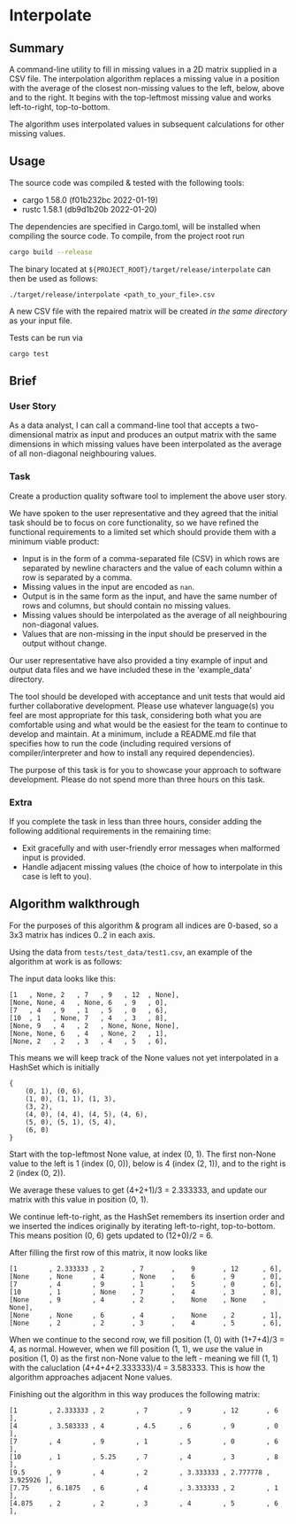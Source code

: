 # Interpolate

## Summary
A command-line utility to fill in missing values in a 2D matrix supplied in a CSV file.
The interpolation algorithm replaces a missing value in a position with the average of
the closest non-missing values to the left, below, above and to the right. It begins
with the top-leftmost missing value and works left-to-right, top-to-bottom.

The algorithm uses interpolated values in subsequent calculations for other missing values.

## Usage
The source code was compiled & tested with the following tools:
- cargo 1.58.0 (f01b232bc 2022-01-19)
- rustc 1.58.1 (db9d1b20b 2022-01-20)

The dependencies are specified in Cargo.toml, will be installed when
compiling the source code. To compile, from the project root run
```sh
cargo build --release
```

The binary located at `${PROJECT_ROOT}/target/release/interpolate` can then be
used as follows:
```
./target/release/interpolate <path_to_your_file>.csv
```

A new CSV file with the repaired matrix will be created *in the same directory* as your input file.

Tests can be run via
```
cargo test
```

## Brief

### User Story

As a data analyst, I can call a command-line tool that accepts a 
two-dimensional matrix as input and produces an output matrix with the same 
dimensions in which missing values have been interpolated as the average of all 
non-diagonal neighbouring values. 

### Task

Create a production quality software tool to implement the above user story. 

We have spoken to the user representative and they agreed that the initial task 
should be to focus on core functionality, so we have refined the functional 
requirements to a limited set which should provide them with a minimum viable 
product: 
  - Input is in the form of a comma-separated file (CSV) in which rows are 
    separated by newline characters and the value of each column within a row 
    is separated by a comma.
  - Missing values in the input are encoded as `nan`.
  - Output is in the same form as the input, and have the same number of rows 
    and columns, but should contain no missing values.
  - Missing values should be interpolated as the average of all neighbouring 
    non-diagonal values.
  - Values that are non-missing in the input should be preserved in the output 
    without change.

Our user representative have also provided a tiny example of input and output 
data files and we have included these in the 'example_data' directory.

The tool should be developed with acceptance and unit tests that would aid 
further collaborative development. Please use whatever language(s) you feel are 
most appropriate for this task, considering both what you are comfortable using 
and what would be the easiest for the team to continue to develop and maintain. 
At a minimum, include a README.md file that specifies how to run the code 
(including required versions of compiler/interpreter and how to install any 
required dependencies).

The purpose of this task is for you to showcase your approach to software 
development. Please do not spend more than three hours on this task.

### Extra

If you complete the task in less than three hours, consider adding the following 
additional requirements in the remaining time:
  - Exit gracefully and with user-friendly error messages when malformed input is
    provided.
  - Handle adjacent missing values (the choice of how to interpolate in this 
    case is left to you).


## Algorithm walkthrough

For the purposes of this algorithm & program all indices are 0-based,
so a 3x3 matrix has indices 0..2 in each axis.

Using the data from `tests/test_data/test1.csv`, an example of the algorithm at work is as follows:

The input data looks like this:
```
[1   , None, 2   , 7   , 9   , 12  , None],
[None, None, 4   , None, 6   , 9   , 0],
[7   , 4   , 9   , 1   , 5   , 0   , 6],
[10  , 1   , None, 7   , 4   , 3   , 8],
[None, 9   , 4   , 2   , None, None, None],
[None, None, 6   , 4   , None, 2   , 1],
[None, 2   , 2   , 3   , 4   , 5   , 6],
```

This means we will keep track of the None values not yet interpolated in a HashSet which is initially
```
{
    (0, 1), (0, 6),
    (1, 0), (1, 1), (1, 3),
    (3, 2),
    (4, 0), (4, 4), (4, 5), (4, 6),
    (5, 0), (5, 1), (5, 4),
    (6, 0)
}
```

Start with the top-leftmost None value, at index (0, 1). The first non-None value
to the left is 1 (index (0, 0)), below is 4 (index (2, 1)), and to the right is 2 (index (0, 2)).

We average these values to get (4+2+1)/3 = 2.333333, and update our matrix with this
value in position (0, 1).

We continue left-to-right, as the HashSet remembers its insertion order and we inserted
the indices originally by iterating left-to-right, top-to-bottom. This means position (0, 6) gets
updated to (12+0)/2 = 6.

After filling the first row of this matrix, it now looks like

```
[1        , 2.333333 , 2       , 7       ,    9       , 12      , 6],
[None     , None     , 4       , None    ,    6       , 9       , 0],
[7        , 4        , 9       , 1       ,    5       , 0       , 6],
[10       , 1        , None    , 7       ,    4       , 3       , 8],
[None     , 9        , 4       , 2       ,    None    , None    , None],
[None     , None     , 6       , 4       ,    None    , 2       , 1],
[None     , 2        , 2       , 3       ,    4       , 5       , 6],
```

When we continue to the second row, we fill position (1, 0) with (1+7+4)/3 = 4,
as normal. However, when we fill position (1, 1), we *use* the value in position (1, 0)
as the first non-None value to the left - meaning we fill (1, 1) with the caluclation
(4+4+4+2.333333)/4 = 3.583333. This is how the algorithm approaches adjacent None values.

Finishing out the algorithm in this way produces the following matrix:

```
[1        , 2.333333 , 2        , 7        , 9        , 12       , 6        ],
[4        , 3.583333 , 4        , 4.5      , 6        , 9        , 0        ],
[7        , 4        , 9        , 1        , 5        , 0        , 6        ],
[10       , 1        , 5.25     , 7        , 4        , 3        , 8        ],
[9.5      , 9        , 4        , 2        , 3.333333 , 2.777778 , 3.925926 ],
[7.75     , 6.1875   , 6        , 4        , 3.333333 , 2        , 1        ],
[4.875    , 2        , 2        , 3        , 4        , 5        , 6        ],
```
